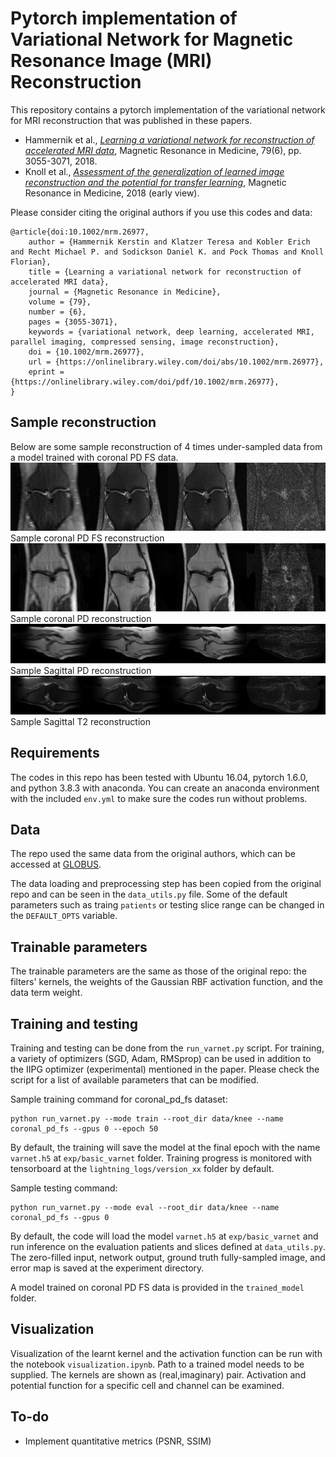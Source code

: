 # Pytorch implementation of Variational Network for Magnetic Resonance Image (MRI) Reconstruction

This repository contains a pytorch implementation of the variational network for MRI reconstruction that was published in these papers.

 - Hammernik et al., [*Learning a variational network for reconstruction of accelerated MRI data*](https://onlinelibrary.wiley.com/doi/abs/10.1002/mrm.26977), Magnetic Resonance in Medicine, 79(6), pp. 3055-3071, 2018.
 - Knoll et al., [*Assessment of the generalization of learned image reconstruction and the potential for transfer learning*](https://onlinelibrary.wiley.com/doi/full/10.1002/mrm.27355), Magnetic Resonance in Medicine, 2018 (early view).

Please consider citing the original authors if you use this codes and data:
```
@article{doi:10.1002/mrm.26977,
    author = {Hammernik Kerstin and Klatzer Teresa and Kobler Erich and Recht Michael P. and Sodickson Daniel K. and Pock Thomas and Knoll Florian},
    title = {Learning a variational network for reconstruction of accelerated MRI data},
    journal = {Magnetic Resonance in Medicine},
    volume = {79},
    number = {6},
    pages = {3055-3071},
    keywords = {variational network, deep learning, accelerated MRI, parallel imaging, compressed sensing, image reconstruction},
    doi = {10.1002/mrm.26977},
    url = {https://onlinelibrary.wiley.com/doi/abs/10.1002/mrm.26977},
    eprint = {https://onlinelibrary.wiley.com/doi/pdf/10.1002/mrm.26977},
}
```

## Sample reconstruction
Below are some sample reconstruction of 4 times under-sampled data from a model trained with coronal PD FS data.
![Coronal PD FS](sample_recon/sample_cor_pd_fs.png)
Sample coronal PD FS reconstruction
![Coronal PD](sample_recon/sample_cor_pd.png)
Sample coronal PD reconstruction
![Sagittal PD](sample_recon/sample_sagittal_pd.png)
Sample Sagittal PD reconstruction
![Sagittal T2](sample_recon/sample_sagittal_t2.png)
Sample Sagittal T2 reconstruction

## Requirements
The codes in this repo has been tested with Ubuntu 16.04, pytorch 1.6.0, and python 3.8.3 with anaconda. You can create an anaconda environment with the included `env.yml` to make sure the codes run without problems.

## Data
The repo used the same data from the original authors, which can be accessed at [GLOBUS](https://app.globus.org/file-manager?origin_id=15c7de28-a76b-11e9-821c-02b7a92d8e58&origin_path=%2F).

The data loading and preprocessing step has been copied from the original repo and can be seen in the `data_utils.py` file. Some of the default parameters such as traing `patients` or testing slice range can be changed in the `DEFAULT_OPTS` variable.

## Trainable parameters
The trainable parameters are the same as those of the original repo: the filters' kernels, the weights of the Gaussian RBF activation function, and the data term weight.

## Training and testing
Training and testing can be done from the `run_varnet.py` script. For training, a variety of optimizers (SGD, Adam, RMSprop) can be used in addition to the IIPG optimizer (experimental) mentioned in the paper. Please check the script for a list of available parameters that can be modified.

Sample training command for coronal_pd_fs dataset:
```
python run_varnet.py --mode train --root_dir data/knee --name coronal_pd_fs --gpus 0 --epoch 50 
```
By default, the training will save the model at the final epoch with the name `varnet.h5` at `exp/basic_varnet` folder. Training progress is monitored with tensorboard at the `lightning_logs/version_xx` folder by default.

Sample testing command:
```
python run_varnet.py --mode eval --root_dir data/knee --name coronal_pd_fs --gpus 0
```
By default, the code will load the model `varnet.h5` at `exp/basic_varnet` and run inference on the evaluation patients and slices defined at `data_utils.py`. The zero-filled input, network output, ground truth fully-sampled image, and error map is saved at the experiment directory.

A model trained on coronal PD FS data is provided in the `trained_model` folder.

## Visualization
Visualization of the learnt kernel and the activation function can be run with the notebook `visualization.ipynb`. Path to a trained model needs to be supplied. The kernels are shown as (real,imaginary) pair. Activation and potential function for a specific cell and channel can be examined.

## To-do
- Implement quantitative metrics (PSNR, SSIM)
